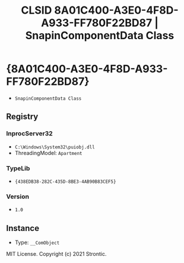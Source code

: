 ﻿---
title: "CLSID 8A01C400-A3E0-4F8D-A933-FF780F22BD87 | SnapinComponentData Class"
excerpt: What is COM-Object CLSID 8A01C400-A3E0-4F8D-A933-FF780F22BD87?
---

# {8A01C400-A3E0-4F8D-A933-FF780F22BD87}

* `SnapinComponentData Class`

## Registry


### InprocServer32

* `C:\Windows\System32\puiobj.dll`
* ThreadingModel: `Apartment`

### TypeLib

* `{438EDB38-282C-435D-8BE3-4AB90B83CEF5}`

### Version

* `1.0`

## Instance

* Type: `__ComObject`

MIT License. Copyright (c) 2021 Strontic.


